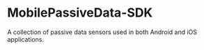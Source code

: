 # MobilePassiveData-SDK

A collection of passive data sensors used in both Android and iOS applications.
